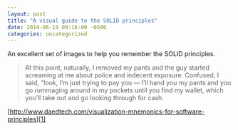```yaml
---
layout: post
title: "A visual guide to the SOLID principles"
date: 2014-06-19 09:16:00 -0500
categories: uncategorized
---
```

An excellent set of images to help you remember the SOLID principles.

> At this point, naturally, I removed my pants and the guy started screaming at me about police and indecent exposure. Confused, I said, “look, I’m just trying to pay you — I’ll hand you my pants and you go rummaging around in my pockets until you find my wallet, which you’ll take out and go looking through for cash.

[http://www.daedtech.com/visualization-mnemonics-for-software-principles][1]

[1]: http://www.daedtech.com/visualization-mnemonics-for-software-principles